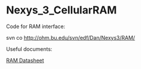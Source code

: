 # Nexys_3_CellularRAM
Code for RAM interface:

svn co http://ohm.bu.edu/svn/edf/Dan/Nexys3/RAM/

Useful documents:

[RAM Datasheet](http://download.micron.com/pdf/datasheets/psram/128mb_burst_cr1_5_p26z.pdf)
